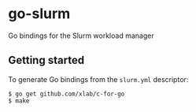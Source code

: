 # go-slurm
Go bindings for the Slurm workload manager

## Getting started

To generate Go bindings from the `slurm.yml` descriptor:

```console
$ go get github.com/xlab/c-for-go
$ make
```

